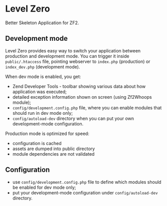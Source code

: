 Level Zero
==========

Better Skeleton Application for ZF2.

Development mode
----------------

Level Zero provides easy way to switch your application between production and development mode.
You can trigger it inside `public/.htaccess` file, pointing webserver to `index.php` (production)
or `index_dev.php` (development mode).

When dev mode is enabled, you get:
* Zend Developer Tools - toolbar showing various data about how application was executed;
* detailed exception information shown on screen (using Zf2Whoops module);
* `config/development.config.php` file, where you can enable modules that should run in dev mode only; 
* `config/autoload-dev` directory when you can put your own development-mode configuration.

Production mode is optimized for speed:
* configuration is cached
* assets are dumped into public directory
* module dependencies are not validated

Configuration
-------------

* use `config/development.config.php` file to define which modules should be enabled for dev mode only;
* put your development-mode configuration under `config/autoload-dev` directory.